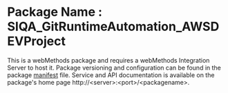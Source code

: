 # Package Name : SIQA_GitRuntimeAutomation_AWSDEVProject
This is a webMethods package and requires a webMethods Integration Server to host it. Package versioning and configuration can be found in the package [manifest](./SIQA_GitRuntimeAutomation_AWSDEVProject/manifest.v3) file. Service and API documentation is available on the package's home page http://&lt;server&gt;:&lt;port&gt;/&lt;packagename>.